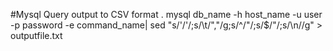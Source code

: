 #Mysql Query output to CSV format . 
mysql db_name -h host_name -u user -p password -e command_name| sed "s/'/\'/;s/\t/\",\"/g;s/^/\"/;s/$/\"/;s/\n//g" > outputfile.txt
